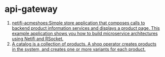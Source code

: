 # api-gateway

1. [netifi-acmeshoes:Simple store application that composes calls to backend product information services and displays a product page. This example application shows you how to build microservice architectures using Netifi and RSocket.](https://github.com/gregwhitaker/netifi-acmeshoes)
1. [A catalog is a collection of products. A shop operator creates products in the system, and creates one or more variants for each product. ](https://docs.reactioncommerce.com/docs/concepts-catalogs)
